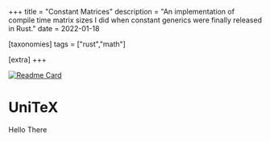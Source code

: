 +++
title = "Constant Matrices"
description = "An implementation of compile time matrix sizes I did when constant generics were finally released in Rust."
date = 2022-01-18

[taxonomies]
tags = ["rust","math"]

[extra]
+++

[![Readme Card](https://github-readme-stats.vercel.app/api/pin/?username=AaronL11&repo=const_matrices&theme=transparent&border_color=4fb0a5)](https://github.com/AaronL11/const_matrices)
<!-- (https://github.com/anuraghazra/github-readme-stats) -->


# UniTeX

Hello There
